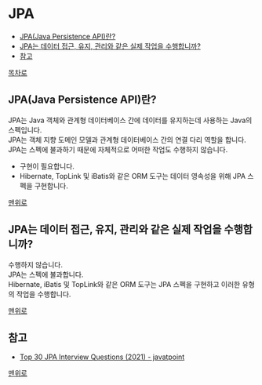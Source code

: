# JPA
* [JPA(Java Persistence API)란?](#jpajava-persistence-api란)
* [JPA는 데이터 접근, 유지, 관리와 같은 실제 작업을 수행합니까?](#jpa는-데이터-접근-유지-관리와-같은-실제-작업을-수행합니까)
* [참고](#참고)

[목차로](https://github.com/smpark1020/tech-interview#%EB%AA%A9%EC%B0%A8)

## JPA(Java Persistence API)란?
JPA는 Java 객체와 관계형 데이터베이스 간에 데이터를 유지하는데 사용하는 Java의 스펙입니다.   
JPA는 객체 지향 도메인 모델과 관계형 데이터베이스 간의 연결 다리 역할을 합니다.   
JPA는 스펙에 불과하기 때문에 자체적으로 어떠한 작업도 수행하지 않습니다.   
* 구현이 필요합니다.
* Hibernate, TopLink 및 iBatis와 같은 ORM 도구는 데이터 영속성을 위해 JPA 스펙을 구현합니다.

[맨위로](#JPA)

## JPA는 데이터 접근, 유지, 관리와 같은 실제 작업을 수행합니까?
수행하지 않습니다.   
JPA는 스펙에 불과합니다.   
Hibernate, iBatis 및 TopLink와 같은 ORM 도구는 JPA 스펙을 구현하고 이러한 유형의 작업을 수행합니다.   

[맨위로](#JPA)

## 참고
* [Top 30 JPA Interview Questions (2021) - javatpoint](https://www.javatpoint.com/jpa-interview-questions)

[맨위로](#JPA)
